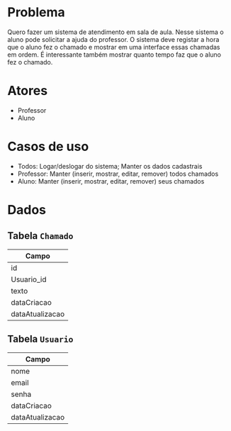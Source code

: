 # Problema
Quero fazer um sistema de atendimento em sala de aula. Nesse sistema o aluno pode solicitar a ajuda do professor.
O sistema deve registar a hora que o aluno fez o chamado e mostrar em uma interface essas chamadas em ordem. É interessante também mostrar quanto tempo faz que o aluno fez o chamado.

# Atores
- Professor
- Aluno

# Casos de uso
- Todos: Logar/deslogar do sistema; Manter os dados cadastrais
- Professor: Manter (inserir, mostrar, editar, remover) todos chamados
- Aluno: Manter (inserir, mostrar, editar, remover) seus chamados

# Dados
## Tabela `Chamado`

| Campo            |
|------------------|
| id               |
| Usuario_id       |
| texto            |
| dataCriacao      |
| dataAtualizacao  |

## Tabela `Usuario`

| Campo            |
|------------------|
| nome             |
| email            |
| senha            |
| dataCriacao      |
| dataAtualizacao  |

